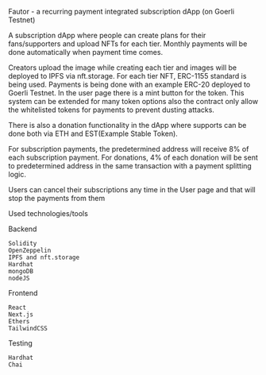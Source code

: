 Fautor - a recurring payment integrated subscription dApp (on Goerli Testnet)


A subscription dApp where people can create plans for their fans/supporters and upload NFTs for each tier. Monthly payments will be done automatically when payment time comes.

Creators upload the image while creating each tier and images will be deployed to IPFS via nft.storage. For each tier NFT, ERC-1155 standard is being used. Payments is being done with an example ERC-20 deployed to Goerli Testnet. In the user page there is a mint button for the token. This system can be extended for many token options also the contract only allow the whitelisted tokens for payments to prevent dusting attacks.

There is also a donation functionality in the dApp where supports can be done both via ETH and EST(Example Stable Token).

For subscription payments, the predetermined address will receive 8% of each subscription payment. For donations, 4% of each donation will be sent to predetermined address in the same transaction with a payment splitting logic.

Users can cancel their subscriptions any time in the User page and that will stop the payments from them





Used technologies/tools

Backend

    Solidity
    OpenZeppelin
    IPFS and nft.storage
    Hardhat
    mongoDB
    nodeJS

Frontend

    React
    Next.js
    Ethers
    TailwindCSS

Testing

    Hardhat
    Chai
    
